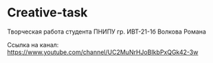 # Creative-task
Творческая работа студента ПНИПУ гр. ИВТ-21-1б Волкова Романа

Ссылка на канал:
https://www.youtube.com/channel/UC2MuNrHJoBIkbPxQGk42-3w
